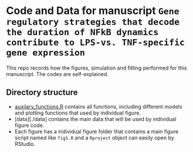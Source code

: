 # Code and Data for manuscript `Gene regulatory strategies that decode the duration of NFkB dynamics contribute to LPS-vs. TNF-specific gene expression`

This repo records how the figures, simulation and fitting performed for this manuscript. The codes are self-explained.

## Directory structure 

* [auxilary_functions.R](auxilary_functions.R) contains all functions, including different models and plotting functions that used by individual figure. 
* [data][./data] contains the main data that will be used by individual figure code. 
* Each figure has a individual figure folder that contains a main figure script named like `fig1.R` and a `Rproject` object can easily open by RStudio.


 




